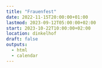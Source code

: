 ```yaml
---
title: "Frauenfest"
date: 2022-11-15T20:00:00+01:00
lastmod: 2023-09-12T05:00:00+02:00
start: 2023-10-22T10:00:00+02:00
location: dinkelhof
draft: false
outputs:
  - html
  - calendar
---
```

